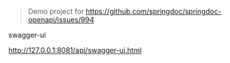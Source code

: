 > Demo project for https://github.com/springdoc/springdoc-openapi/issues/994 



swagger-ui 

http://127.0.0.1:8081/api/swagger-ui.html